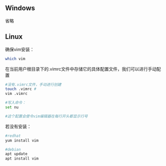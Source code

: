 ## Windows

省略

## Linux

确保vim安装：

```bash
which vim
```

在当前用户根目录下的.vimrc文件中存储它的具体配置文件，我们可以进行手动配置

```bash
#没有.vimrc文件，手动进行创建
touch .vimrc #
vim .vimrc

#写入命令：
set nu

#这个配置会使令vim编辑器在每行开头都显示行号
```





若没有安装：

```bash
#redhat
yum install vim

#debian
apt update
apt install vim
```


